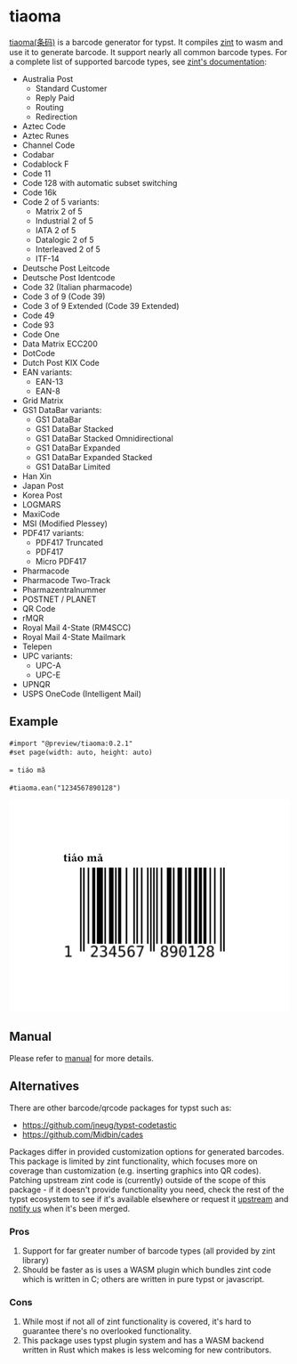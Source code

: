 # tiaoma

[tiaoma(条码)](https://github.com/enter-tainer/zint-wasi) is a barcode generator for typst. It compiles [zint](https://github.com/zint/zint) to wasm and use it to generate barcode. It support nearly all common barcode types. For a complete list of supported barcode types, see [zint's documentation](https://zint.org.uk/):

- Australia Post
  - Standard Customer
  - Reply Paid
  - Routing
  - Redirection
- Aztec Code
- Aztec Runes
- Channel Code
- Codabar
- Codablock F
- Code 11
- Code 128 with automatic subset switching
- Code 16k
- Code 2 of 5 variants:
  - Matrix 2 of 5
  - Industrial 2 of 5
  - IATA 2 of 5
  - Datalogic 2 of 5
  - Interleaved 2 of 5
  - ITF-14
- Deutsche Post Leitcode
- Deutsche Post Identcode
- Code 32 (Italian pharmacode)
- Code 3 of 9 (Code 39)
- Code 3 of 9 Extended (Code 39 Extended)
- Code 49
- Code 93
- Code One
- Data Matrix ECC200
- DotCode
- Dutch Post KIX Code
- EAN variants:
  - EAN-13
  - EAN-8
- Grid Matrix
- GS1 DataBar variants:
  - GS1 DataBar
  - GS1 DataBar Stacked
  - GS1 DataBar Stacked Omnidirectional
  - GS1 DataBar Expanded
  - GS1 DataBar Expanded Stacked
  - GS1 DataBar Limited
- Han Xin
- Japan Post
- Korea Post
- LOGMARS
- MaxiCode
- MSI (Modified Plessey)
- PDF417 variants:
  - PDF417 Truncated
  - PDF417
  - Micro PDF417
- Pharmacode
- Pharmacode Two-Track
- Pharmazentralnummer
- POSTNET / PLANET
- QR Code
- rMQR
- Royal Mail 4-State (RM4SCC)
- Royal Mail 4-State Mailmark
- Telepen
- UPC variants:
  - UPC-A
  - UPC-E
- UPNQR
- USPS OneCode (Intelligent Mail)

## Example

```typ
#import "@preview/tiaoma:0.2.1"
#set page(width: auto, height: auto)

= tiáo mǎ

#tiaoma.ean("1234567890128")
```

![example](./example.svg)

## Manual

Please refer to [manual](./manual.pdf) for more details.


## Alternatives

There are other barcode/qrcode packages for typst such as:
- https://github.com/jneug/typst-codetastic
- https://github.com/Midbin/cades

Packages differ in provided customization options for generated barcodes. This package is limited by zint functionality, which focuses more on coverage than customization (e.g. inserting graphics into QR codes). Patching upstream zint code is (currently) outside of the scope of this package - if it doesn't provide functionality you need, check the rest of the typst ecosystem to see if it's available elsewhere or request it [upstream](https://github.com/zint/zint) and [notify us](https://github.com/Enter-tainer/zint-wasi/issues) when it's been merged.

### Pros

1. Support for far greater number of barcode types (all provided by zint library)
2. Should be faster as is uses a WASM plugin which bundles zint code which is written in C; others are written in pure typst or javascript.

### Cons

1. While most if not all of zint functionality is covered, it's hard to guarantee there's no overlooked functionality.
2. This package uses typst plugin system and has a WASM backend written in Rust which makes is less welcoming for new contributors.

